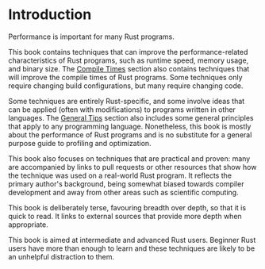 # Introduction

Performance is important for many Rust programs. 

This book contains techniques that can improve the performance-related
characteristics of Rust programs, such as runtime speed, memory usage, and
binary size. The [Compile Times] section also contains techniques that will
improve the compile times of Rust programs. Some techniques only require
changing build configurations, but many require changing code.

[Compile Times]: compile-times.md

Some techniques are entirely Rust-specific, and some involve ideas that can be
applied (often with modifications) to programs written in other languages. The
[General Tips] section also includes some general principles that apply to any
programming language. Nonetheless, this book is mostly about the performance of
Rust programs and is no substitute for a general purpose guide to profiling and
optimization.

[General Tips]: general-tips.md

This book also focuses on techniques that are practical and proven: many are
accompanied by links to pull requests or other resources that show how the
technique was used on a real-world Rust program. It reflects the primary
author's background, being somewhat biased towards compiler development and
away from other areas such as scientific computing.

This book is deliberately terse, favouring breadth over depth, so that it is
quick to read. It links to external sources that provide more depth when
appropriate.

This book is aimed at intermediate and advanced Rust users. Beginner Rust users
have more than enough to learn and these techniques are likely to be an
unhelpful distraction to them.
